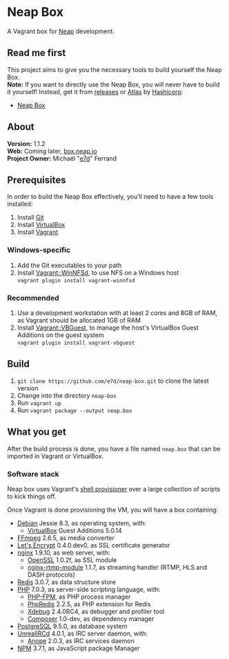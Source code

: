# Neap Box

A Vagrant box for [Neap](https://github.com/e7d/neap) development.

## Read me first

This project aims to give you the necessary tools to build yourself the Neap Box.  
**Note:** If you want to directly use the Neap Box, you will never have to build it yourself! Instead, get it from [releases](./releases) or [Atlas](https://atlas.hashicorp.com/) by [Hashicorp](https://hashicorp.com/):
* [Neap Box](https://atlas.hashicorp.com/e7d/boxes/neap-box)

## About

**Version:** 1.1.2  
**Web:** Coming later, [box.neap.io](http://box.neap.io)  
**Project Owner:** Michaël "[e7d](https://github.com/e7d)" Ferrand

## Prerequisites

In order to build the Neap Box effectively, you'll need to have a few tools installed:

1. Install [Git](https://git-scm.com)
1. Install [VirtualBox](http://virtualbox.org)
1. Install [Vagrant](http://vagrantup.com)

### Windows-specific ###

1. Add the Git executables to your path
1. Install [Vagrant::WinNFSd](https://github.com/winnfsd/vagrant-winnfsd), to use NFS on a Windows host  
`vagrant plugin install vagrant-winnfsd`

### Recommended

1. Use a development workstation with at least 2 cores and 8GB of RAM, as Vagrant should be allocated 1GB of RAM
1. Install [Vagrant::VBGuest](https://github.com/dotless-de/vagrant-vbguest), to manage the host's VirtualBox Guest Additions on the guest system  
`vagrant plugin install vagrant-vbguest`

## Build ##

1. `git clone https://github.com/e7d/neap-box.git` to clone the latest version
1. Change into the directory `neap-box`
1. Run `vagrant up`
1. Run `vagrant package --output neap.box`

## What you get ##

After the build process is done, you have a file named `neap.box` that can be imported in Vagrant or VirtualBox.

### Software stack ###

Neap box uses Vagrant's [shell provisioner](https://docs.vagrantup.com/v2/provisioning/shell.html) over a large collection of scripts to kick things off.

Once Vagrant is done provisioning the VM, you will have a box containing:

* [Debian](https://www.debian.org/) Jessie 8.3, as operating system, with:
    * [VirtualBox](https://www.virtualbox.org/) Guest Additions 5.0.14
* [FFmpeg](https://www.ffmpeg.org/) 2.6.5, as media converter
* [Let's Encrypt](https://letsencrypt.org/) 0.4.0.dev0, as SSL certificate generator
* [nginx](http://nginx.org/) 1.9.10, as web server, with:
    * [OpenSSL](https://www.openssl.org/) 1.0.2f, as SSL module
    * [nginx-rtmp-module](https://github.com/sergey-dryabzhinsky/nginx-rtmp-module) 1.1.7, as streaming handler (RTMP, HLS and DASH protocols)
* [Redis](http://redis.io/) 3.0.7, as data structure store
* [PHP](http://php.net/) 7.0.3, as server-side scripting language, with:
    * [PHP-FPM](http://php-fpm.org/), as PHP process manager
    * [PhpRedis](https://github.com/phpredis/phpredis) 2.2.5, as PHP extension for Redis
    * [Xdebug](http://xdebug.org/) 2.4.0RC4, as debugger and profiler tool
    * [Composer](https://getcomposer.org/) 1.0-dev, as dependency manager
* [PostgreSQL](http://www.postgresql.org/) 9.5.0, as database system
* [UnrealIRCd](https://www.unrealircd.org/) 4.0.1, as IRC server daemon, with:
    * [Anope](https://www.anope.org/) 2.0.3, as IRC services daemon
* [NPM](https://www.npmjs.com/) 3.7.1, as JavaScript package Manager
